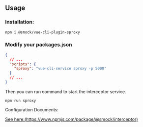 ## Usage

### Installation:

```bash
npm i @smock/vue-cli-plugin-sproxy
```

### Modify your packages.json


```json
{
  // ...
  "scripts": {
    "sproxy": "vue-cli-service sproxy -p 5000"
  }
  // ...
}

```

Then you can run command to start the interceptor service.

```
npm run sproxy
```

Configuration Documents:

[See here:(https://www.npmjs.com/package/@smock/interceptor)](https://www.npmjs.com/package/@smock/interceptor)